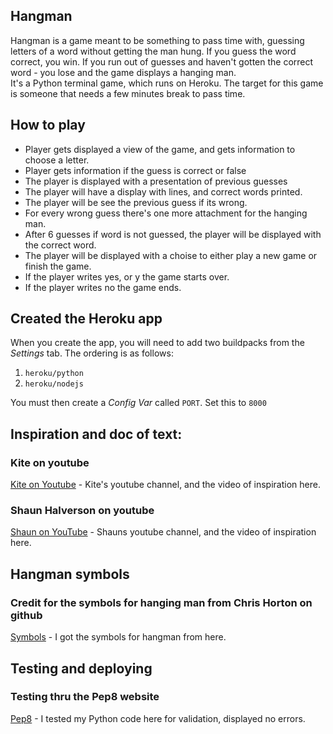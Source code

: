 ## Hangman

Hangman is a game meant to be something to pass time with, guessing letters of a word without getting the man hung.
If you guess the word correct, you win. If you run out of guesses and haven't gotten the correct word - you lose and the game displays a hanging man.  
It's a Python terminal game, which runs on Heroku. 
The target for this game is someone that needs a few minutes break to pass time. 

## How to play

* Player gets displayed a view of the game, and gets information to choose a letter.
* Player gets information if the guess is correct or false
* The player is displayed with a presentation of previous guesses
* The player will have a display with lines, and correct words printed.
* The player will be see the previous guess if its wrong.
* For every wrong guess there's one more attachment for the hanging man.
* After 6 guesses if word is not guessed, the player will be displayed with the correct word.
* The player will be displayed with a choise to either play a new game or finish the game. 
* If the player writes yes, or y the game starts over.
* If the player writes no the game ends. 


## Created the Heroku app

When you create the app, you will need to add two buildpacks from the _Settings_ tab. The ordering is as follows:

1. `heroku/python`
2. `heroku/nodejs`

You must then create a _Config Var_ called `PORT`. Set this to `8000`

## Inspiration and doc of text:

### Kite on youtube

[Kite on Youtube](https://www.youtube.com/watch?v=m4nEnsavl6w) - Kite's youtube channel, and the video of inspiration here. 

### Shaun Halverson on youtube

[Shaun on YouTube](https://www.youtube.com/watch?v=pFvSb7cb_Us&t=71s) - Shauns youtube channel, and the video of inspiration here.

## Hangman symbols

### Credit for the symbols for hanging man from Chris Horton on github

[Symbols](https://gist.github.com/chrishorton/8510732aa9a80a03c829b09f12e20d9c) - I got the symbols for hangman from here.


## Testing and deploying

### Testing thru the Pep8 website 

[Pep8](http://pep8online.com/) - I tested my Python code here for validation, displayed no errors.
